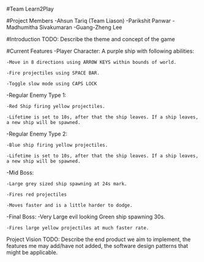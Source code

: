 #Team Learn2Play

#Project Members
-Ahsun Tariq (Team Liason)
-Parikshit Panwar
-Madhumitha Sivakumaran
-Guang-Zheng Lee

#Introduction
TODO: Describe the theme and concept of the game

#Current Features
-Player Character: A purple ship with following abilities:

    -Move in 8 directions using ARROW KEYS within bounds of world.

    -Fire projectiles using SPACE BAR.

    -Toggle slow mode using CAPS LOCK

-Regular Enemy Type 1:

    -Red Ship firing yellow projectiles.

    -Lifetime is set to 10s, after that the ship leaves. If a ship leaves, a new ship will be spawned.

-Regular Enemy Type 2:

    -Blue ship firing yellow projectiles.

    -Lifetime is set to 10s, after that the ship leaves. If a ship leaves, a new ship will be spawned.

-Mid Boss:

    -Large grey sized ship spawning at 24s mark.

    -Fires red projectiles

    -Moves faster and is a little harder to dodge.
-Final Boss:
    -Very Large evil looking Green ship spawning 30s.
    
    -Fires large yellow projectiles at much faster rate.

Project Vision
TODO: Describe the end product we aim to implement, the features me may add/have not added, the software design patterns that might be applicable. 

